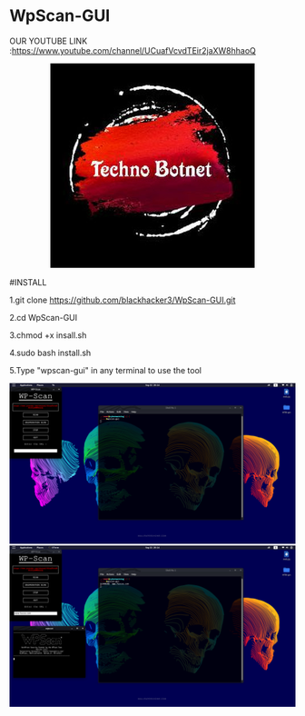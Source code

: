 # WpScan-GUI


OUR YOUTUBE LINK :https://www.youtube.com/channel/UCuafVcvdTEir2jaXW8hhaoQ
<center>
<img src="wpscan/logo.jpg"></center>

#INSTALL

1.git clone https://github.com/blackhacker3/WpScan-GUI.git

2.cd WpScan-GUI

3.chmod +x insall.sh

4.sudo bash install.sh

5.Type "wpscan-gui" in any terminal to use the tool

<center>
<img src="wpscan/1.png"></center>

<center>
<img src="wpscan/2.png"></center>




